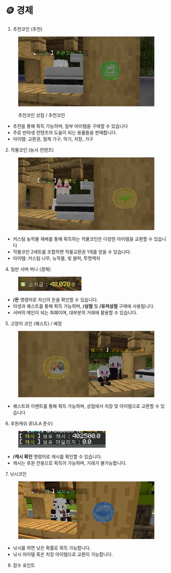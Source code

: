 # 🪙 경제

1. 추천코인 (추천)

<figure><img src="../.gitbook/assets/image (126).png" alt=""><figcaption><p>추천코인 상점 / 추천코인</p></figcaption></figure>

* 추천을 통해 획득 가능하며, 일부 아이템을 구매할 수 있습니다
* 주로 반야생 컨텐츠의 도움이 되는 용품들을 판매합니다.&#x20;
* 아이템: 교환권, 철제 가구, 악기, 치장, 가구



2\. 작물코인 (농사 컨텐츠)&#x20;

<figure><img src="../.gitbook/assets/image (176).png" alt=""><figcaption></figcaption></figure>

* 커스텀 농작물 재배를 통해 획득하는 작물코인은 다양한 아이템을 교환할 수 있습니다
* 작물코인 2세트를 조합하면 작물교환권 1개를 얻을 수 있습니다.
* 아이템: 커스텀 나무, 뉴작물, 빛 블럭, 투명액자



4\. 일반 서버 머니 (경제)

<figure><img src="../.gitbook/assets/image (170).png" alt=""><figcaption></figcaption></figure>

* **/돈** 명령어로 자신의 돈을 확인할 수 있습니다.
* 야생과 퀘스트를 통해 획득 가능하며,  **/상점** 및 **/유저상점** 구매에 사용됩니다.
* 서버의 메인이 되는 화폐이며, 대부분의 거래에 활용할 수 있습니다.&#x20;



5\. 고양이 코인 (퀘스트) / 예정

<figure><img src="../.gitbook/assets/image (137) (1).png" alt=""><figcaption></figcaption></figure>

* 퀘스트와 이벤트를 통해 획득 가능하며, 상점에서 치장 및 아이템으로 교환할 수 있습니다&#x20;



6\. 후원캐쉬 (EULA 준수)

<figure><img src="../.gitbook/assets/image (171).png" alt=""><figcaption></figcaption></figure>

* **/캐시 확인** 명령어로 캐시를 확인할 수 있습니다.
* 캐시는 후원 전용으로 획득이 가능하며, 거래가 불가능합니다.

7\. 낚시코인

<figure><img src="../.gitbook/assets/낚시코인.png" alt=""><figcaption></figcaption></figure>

* 낚시를 하면 낮은 확률로 획득 가능합니다.
* 낚시 아이템 혹은 치장 아이템으로 교환이 가능합니다.



8. 잠수 포인트&#x20;



&#x20;
